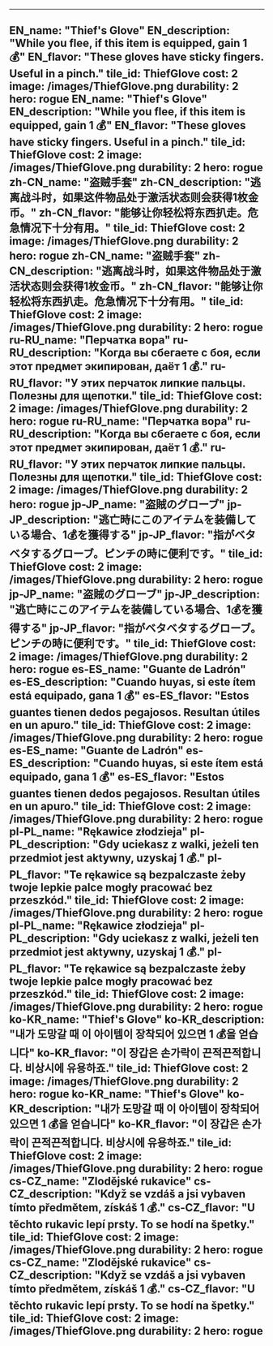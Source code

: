 ---

EN_name: "Thief's Glove"
EN_description: "While you flee, if this item is equipped, gain 1 💰"
EN_flavor: "These gloves have sticky fingers. Useful in a pinch."
tile_id: ThiefGlove
cost: 2
image: /images/ThiefGlove.png
durability: 2
hero: rogue
EN_name: "Thief's Glove"
EN_description: "While you flee, if this item is equipped, gain 1 💰"
EN_flavor: "These gloves have sticky fingers. Useful in a pinch."
tile_id: ThiefGlove
cost: 2
image: /images/ThiefGlove.png
durability: 2
hero: rogue
zh-CN_name: "盗贼手套"
zh-CN_description: "逃离战斗时，如果这件物品处于激活状态则会获得1枚金币。"
zh-CN_flavor: "能够让你轻松将东西扒走。危急情况下十分有用。"
tile_id: ThiefGlove
cost: 2
image: /images/ThiefGlove.png
durability: 2
hero: rogue
zh-CN_name: "盗贼手套"
zh-CN_description: "逃离战斗时，如果这件物品处于激活状态则会获得1枚金币。"
zh-CN_flavor: "能够让你轻松将东西扒走。危急情况下十分有用。"
tile_id: ThiefGlove
cost: 2
image: /images/ThiefGlove.png
durability: 2
hero: rogue
ru-RU_name: "Перчатка вора"
ru-RU_description: "Когда вы сбегаете с боя, если этот предмет экипирован, даёт 1 💰."
ru-RU_flavor: "У этих перчаток липкие пальцы. Полезны для щепотки."
tile_id: ThiefGlove
cost: 2
image: /images/ThiefGlove.png
durability: 2
hero: rogue
ru-RU_name: "Перчатка вора"
ru-RU_description: "Когда вы сбегаете с боя, если этот предмет экипирован, даёт 1 💰."
ru-RU_flavor: "У этих перчаток липкие пальцы. Полезны для щепотки."
tile_id: ThiefGlove
cost: 2
image: /images/ThiefGlove.png
durability: 2
hero: rogue
jp-JP_name: "盗賊のグローブ"
jp-JP_description: "逃亡時にこのアイテムを装備している場合、1💰を獲得する"
jp-JP_flavor: "指がベタベタするグローブ。ピンチの時に便利です。"
tile_id: ThiefGlove
cost: 2
image: /images/ThiefGlove.png
durability: 2
hero: rogue
jp-JP_name: "盗賊のグローブ"
jp-JP_description: "逃亡時にこのアイテムを装備している場合、1💰を獲得する"
jp-JP_flavor: "指がベタベタするグローブ。ピンチの時に便利です。"
tile_id: ThiefGlove
cost: 2
image: /images/ThiefGlove.png
durability: 2
hero: rogue
es-ES_name: "Guante de Ladrón"
es-ES_description: "Cuando huyas, si este ítem está equipado, gana 1 💰"
es-ES_flavor: "Estos guantes tienen dedos pegajosos. Resultan útiles en un apuro."
tile_id: ThiefGlove
cost: 2
image: /images/ThiefGlove.png
durability: 2
hero: rogue
es-ES_name: "Guante de Ladrón"
es-ES_description: "Cuando huyas, si este ítem está equipado, gana 1 💰"
es-ES_flavor: "Estos guantes tienen dedos pegajosos. Resultan útiles en un apuro."
tile_id: ThiefGlove
cost: 2
image: /images/ThiefGlove.png
durability: 2
hero: rogue
pl-PL_name: "Rękawice złodzieja"
pl-PL_description: "Gdy uciekasz z walki, jeżeli ten przedmiot jest aktywny, uzyskaj 1 💰."
pl-PL_flavor: "Te rękawice są bezpalczaste żeby twoje lepkie palce mogły pracować bez przeszkód."
tile_id: ThiefGlove
cost: 2
image: /images/ThiefGlove.png
durability: 2
hero: rogue
pl-PL_name: "Rękawice złodzieja"
pl-PL_description: "Gdy uciekasz z walki, jeżeli ten przedmiot jest aktywny, uzyskaj 1 💰."
pl-PL_flavor: "Te rękawice są bezpalczaste żeby twoje lepkie palce mogły pracować bez przeszkód."
tile_id: ThiefGlove
cost: 2
image: /images/ThiefGlove.png
durability: 2
hero: rogue
ko-KR_name: "Thief's Glove"
ko-KR_description: "내가 도망갈 때 이 아이템이 장착되어 있으면 1 💰을 얻습니다"
ko-KR_flavor: "이 장갑은 손가락이 끈적끈적합니다. 비상시에 유용하죠."
tile_id: ThiefGlove
cost: 2
image: /images/ThiefGlove.png
durability: 2
hero: rogue
ko-KR_name: "Thief's Glove"
ko-KR_description: "내가 도망갈 때 이 아이템이 장착되어 있으면 1 💰을 얻습니다"
ko-KR_flavor: "이 장갑은 손가락이 끈적끈적합니다. 비상시에 유용하죠."
tile_id: ThiefGlove
cost: 2
image: /images/ThiefGlove.png
durability: 2
hero: rogue
cs-CZ_name: "Zlodějské rukavice"
cs-CZ_description: "Když se vzdáš a jsi vybaven tímto předmětem, získáš 1 💰."
cs-CZ_flavor: "U těchto rukavic lepí prsty. To se hodí na špetky."
tile_id: ThiefGlove
cost: 2
image: /images/ThiefGlove.png
durability: 2
hero: rogue
cs-CZ_name: "Zlodějské rukavice"
cs-CZ_description: "Když se vzdáš a jsi vybaven tímto předmětem, získáš 1 💰."
cs-CZ_flavor: "U těchto rukavic lepí prsty. To se hodí na špetky."
tile_id: ThiefGlove
cost: 2
image: /images/ThiefGlove.png
durability: 2
hero: rogue
---